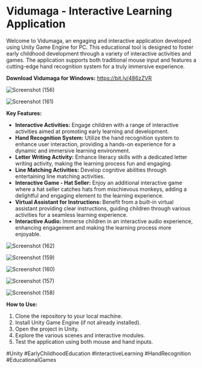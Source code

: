# Vidumaga - Interactive Learning Application

Welcome to Vidumaga, an engaging and interactive application developed using Unity Game Engine for PC. This educational tool is designed to foster early childhood development through a variety of interactive activities and games. The application supports both traditional mouse input and features a cutting-edge hand recognition system for a truly immersive experience.


**Download Vidumaga for Windows:**    https://bit.ly/486zZVR




![Screenshot (156)](https://github.com/Aksal00/Vidumaga---Interactive-Learning-Application-HCI/assets/110421821/c356e6ee-d79b-494d-94c7-9256bf702d21)

![Screenshot (161)](https://github.com/Aksal00/Vidumaga---Interactive-Learning-Application-HCI/assets/110421821/dde3933c-ddd3-4ccf-b3ca-0ce67beead79)

**Key Features:**
- **Interactive Activities:** Engage children with a range of interactive activities aimed at promoting early learning and development.
- **Hand Recognition System:** Utilize the hand recognition system to enhance user interaction, providing a hands-on experience for a dynamic and immersive learning environment.
- **Letter Writing Activity:** Enhance literacy skills with a dedicated letter writing activity, making the learning process fun and engaging.
- **Line Matching Activities:** Develop cognitive abilities through entertaining line matching activities.
- **Interactive Game - Hat Seller:** Enjoy an additional interactive game where a hat seller catches hats from mischievous monkeys, adding a delightful and engaging element to the learning experience.
- **Virtual Assistant for Instructions:** Benefit from a built-in virtual assistant providing clear instructions, guiding children through various activities for a seamless learning experience.
- **Interactive Audio:** Immerse children in an interactive audio experience, enhancing engagement and making the learning process more enjoyable.

![Screenshot (162)](https://github.com/Aksal00/Vidumaga---Interactive-Learning-Application-HCI/assets/110421821/09595b1f-67ee-4efc-9f5e-d9fc4e886c1d)

![Screenshot (159)](https://github.com/Aksal00/Vidumaga---Interactive-Learning-Application-HCI/assets/110421821/f8b908f8-26f7-4682-8d38-04fc99d41754)

![Screenshot (160)](https://github.com/Aksal00/Vidumaga---Interactive-Learning-Application-HCI/assets/110421821/629f4d26-21c3-408e-b103-91ceb2034274)

![Screenshot (157)](https://github.com/Aksal00/Vidumaga---Interactive-Learning-Application-HCI/assets/110421821/b87a4f39-5bd0-4d25-8c23-e210ee0b8812)

![Screenshot (158)](https://github.com/Aksal00/Vidumaga---Interactive-Learning-Application-HCI/assets/110421821/1a8608b1-b79e-4631-9cbe-095308b1eac0)


**How to Use:**
1. Clone the repository to your local machine.
2. Install Unity Game Engine (if not already installed).
3. Open the project in Unity.
4. Explore the various scenes and interactive modules.
5. Test the application using both mouse and hand inputs.

#Unity #EarlyChildhoodEducation #InteractiveLearning #HandRecognition #EducationalGames
